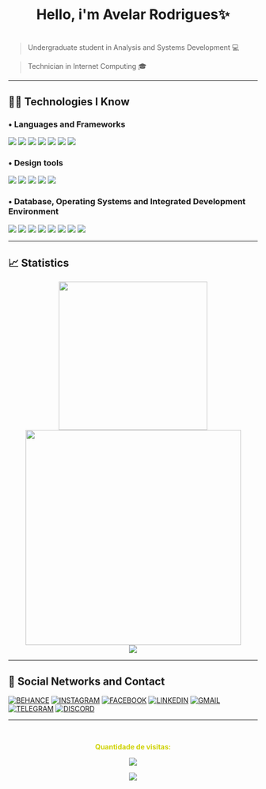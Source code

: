 <h1 align="center">Hello, i'm Avelar Rodrigues✨</h1>

# 

> Undergraduate student in Analysis and Systems Development 💻

> Technician in Internet Computing 🎓

----

<h2>👨‍💻  Technologies I Know</h2>

<h3>•  Languages and Frameworks</h3>

<img src="https://img.shields.io/badge/JavaScript-282A36?style=for-the-badge&logo=javascript&logoColor=F66B92"> <img src="https://img.shields.io/badge/CSS3-282A36?style=for-the-badge&logo=css3&logoColor=F66B92"> <img src="https://img.shields.io/badge/Bootstrap-282A36?style=for-the-badge&logo=bootstrap&logoColor=F66B92"> <img src="https://img.shields.io/badge/HTML5-282A36?style=for-the-badge&logo=html5&logoColor=F66B92"> <img src="https://img.shields.io/badge/Python-282A36?style=for-the-badge&logo=python&logoColor=F66B92"> <img src="https://img.shields.io/badge/Django-282A36?style=for-the-badge&logo=django&logoColor=F66B92"> <img src="https://img.shields.io/badge/java-%23ED8B00.svg?style=for-the-badge&logo=openjdk&logoColor=F66B92&color=282A36">

<h3>•  Design tools</h3>

<img src="https://img.shields.io/badge/Adobe%20Photoshop-282A36?style=for-the-badge&logo=Adobe%20Photoshop&logoColor=F66B92"> <img src="https://img.shields.io/badge/Figma-282A36?style=for-the-badge&logo=figma&logoColor=F66B92"> <img src="https://img.shields.io/badge/Adobe%20Premiere-282A36?style=for-the-badge&logo=Adobe%20Premiere%20Pro&logoColor=F66B92"> <img src="https://img.shields.io/badge/Adobe%20Illustrator-282A36?style=for-the-badge&logo=adobe%20illustrator&logoColor=F66B92"> <img src="https://img.shields.io/badge/Canva-%2300C4CC.svg?&style=for-the-badge&logo=Canva&logoColor=F66B92&color=282A36"> </div>

<h3>•  Database, Operating Systems and Integrated Development Environment</h3>

<img src="https://img.shields.io/badge/MySQL-282A36?style=for-the-badge&logo=mysql&logoColor=F66B92"> <img src="https://img.shields.io/badge/Sqlite-282A36?style=for-the-badge&logo=sqlite&logoColor=F66B92"> <img src="https://img.shields.io/badge/PostgreSQL-282A36?style=for-the-badge&logo=postgresql&logoColor=F66B92"> <img src="https://img.shields.io/badge/VSCode-282A36?style=for-the-badge&logo=visual%20studio%20code&logoColor=F66B92"> <img src="https://img.shields.io/badge/replit-282A36?style=for-the-badge&logo=replit&logoColor=F66B92"> <img src="https://img.shields.io/badge/Android-282A36?style=for-the-badge&logo=android&logoColor=F66B92"> <img src="https://img.shields.io/badge/Linux-282A36?style=for-the-badge&logo=linux&logoColor=F66B92"> <img src="https://img.shields.io/badge/Windows-282A36?style=for-the-badge&logo=windows&logoColor=F66B92">

---

<h2>📈  Statistics</h2>

<div href="https://github.com/anuraghazra/github-readme-stats" align="center">
  <img width=300px src="https://github-readme-stats.vercel.app/api/top-langs/?username=avelando&layout=compact&theme=dracula&hide_border=true">
  <img width=435px src="https://github-readme-stats.vercel.app/api?username=avelando&theme=dracula&hide_border=true&count_private=true&hide=issues">
</div>

<div align="center" href="https://github.com/anuraghazra/github-readme-stats">
  <img src="https://github-readme-stats.vercel.app/api/wakatime?username=avelando&hide_border=true&theme=dracula">
</div>

----

<h2>📱  Social Networks and Contact</h2>

[![BEHANCE](https://img.shields.io/badge/-Behance-blue?style=for-the-badge&logo=behance&logoColor=F66B92&color=282A36)](https://www.behance.net/avelarrodrigues1)
[![INSTAGRAM](https://img.shields.io/badge/Instagram-E4405F?style=for-the-badge&logo=instagram&logoColor=F66B92&color=282A36)](https://www.instagram.com/avelando/)
[![FACEBOOK](https://img.shields.io/badge/Facebook-1877F2?style=for-the-badge&logo=facebook&logoColor=F66B92&color=282A36)](https://www.facebook.com/avelar.rodrigues.921/)
[![LINKEDIN](https://img.shields.io/badge/LinkedIn-0077B5?style=for-the-badge&logo=linkedin&logoColor=F66B92&color=282A36)](https://www.linkedin.com/in/avelar-rodrigues-15568a1b1/)
[![GMAIL](https://img.shields.io/badge/Gmail-%23D14836?style=for-the-badge&logo=gmail&logoColor=F66B92&color=282A36)](https://mail.google.com/mail/?view=cm&fs=1&to=avelarrodrigues89@gmail.com)
[![TELEGRAM](https://img.shields.io/badge/Telegram-2CA5E0?style=for-the-badge&logo=telegram&logoColor=F66B92&color=282A36)](https://t.me/avelandoo)
[![DISCORD](https://img.shields.io/badge/Discord-%235865F2.svg?style=for-the-badge&logo=discord&logoColor=F66B92&color=282A36)](https://discord.com/channels/@me/1103440684406538360)

---

<div align="center">
  <br>
    <p align="center" style="color:#CFD304;"><strong>Quantidade de visitas:</strong></p>  
    <p align="center"><img align="center" src="https://profile-counter.glitch.me/{avelando}/count.svg" /></p> 
  </ br>
</div>

<!--wakatime-->
<!--START_SECTION:waka-->
<div align="center">
  <a href="https://wakatime.com/@018c2dbd-9df6-4c10-8022-11d7d9da4824">
    <img src="https://wakatime.com/badge/user/018c2dbd-9df6-4c10-8022-11d7d9da4824.svg">
  </a>
</div>
<!--END_SECTION:waka-->
